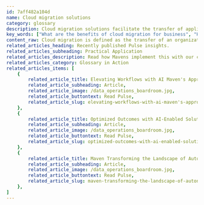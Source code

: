 ```yaml
---
id: 7aff482a104d
name: Cloud migration solutions
category: glossary
description: Cloud migration solutions facilitate the transfer of applications, data, and business processes from on-site servers to cloud environments, offering cost savings, digital transformation, and improved scalability for modern businesses.
key_words: ["What are the benefits of cloud migration for business", "How to reduce application costs with cloud migration", "What is involved in the transition to cloud computing", "How does cloud migration facilitate digital transformation", "What is consumption-based pricing in cloud environments", "How to integrate DevOps pipeline in cloud migration", "What are comprehensive discovery and assessment methodologies in cloud migration", "How does cloud migration improve data insight and customer experience", "What is the difference between Greenfield and Brownfield cloud migration", "What challenges are involved in transitioning to the cloud."]
content_raw: Cloud migration is defined as the transfer of an organization's array of applications – including data, services, processes, and other business components – from traditional on-site data centers and servers to a cloud computing environment. This transition can also take place between different cloud environments. This modern solution offers numerous benefits, such as considerable cost savings, speed, a rationalized application portfolio, and digital transformation. It allows organizations to reduce application costs using a scalable migration approach while controlling expenditures with consumption-based pricing. This helps to eradicate capex-heavy on-premises environments. With the integration of a DevOps pipeline complemented with a layered cloud security model, firms can significantly increase time to market. Through comprehensive discovery and assessment methodologies, companies can identify suitable applications for cloud migration. This, in turn, enables faster innovation, modernization of aging infrastructure, global scaling, better data insight, and organizational restructuring for enhanced customer experiences. Migrating to a cloud environment also consolidates data centers, making their management more convenient and cost-effective, thus allowing companies to focus more on core business operations. Furthermore, with the advanced features of auto-scaling and high scalability, organizations can meet peak demands without the need for excess capacity provisioning. Cloud migration also guarantees the accessibility of applications from any location on any device using the connectivity backbone provided by cloud service providers (CSPs). While there are various challenges in transitioning to the cloud, with the right cloud migration framework, implementations can be executed efficiently and effectively in as little as 30 days. The successful execution of this framework can lead to increased agility and enable better use of advanced technologies, as well as a smooth cultural shift towards embracing digital transformations. With Maven Technologies, you can unlock the full potential of cloud migration solutions and see the tangible business benefits of elite technologies implemented by experienced professionals. We are experts in both Greenfield and Brownfield migration strategies, setting a professional standard in enhancing scalability and facilitating the ease of integration with other systems.
related_articles_heading: Recently published Pulse insights.
related_articles_subheading: Practical Application
related_articles_description: Read how Mavens implement this with our clients.
related_articles_category: Glossary in Action
related_articles_items: [
	{
		related_article_title: Elevating Workflows with AI Maven's Approach,
		related_article_subheading: Article,
		related_article_image: /data_operations_boardroom.jpg,
		related_article_buttontext: Read Pulse,
		related_article_slug: elevating-workflows-with-ai-maven's-approach
	},
	{
		related_article_title: Optimized Outcomes with AI-Enabled Solutions,
		related_article_subheading: Article,
		related_article_image: /data_operations_boardroom.jpg,
		related_article_buttontext: Read Pulse,
		related_article_slug: optimized-outcomes-with-ai-enabled-solutions
	},
	{
		related_article_title: Maven Transforming the Landscape of Autonomous Vehicles,
		related_article_subheading: Article,
		related_article_image: /data_operations_boardroom.jpg,
		related_article_buttontext: Read Pulse,
		related_article_slug: maven-transforming-the-landscape-of-autonomous-vehicles
	},
]
---
```

